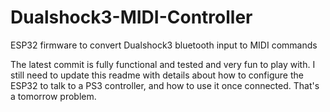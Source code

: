# Dualshock3-MIDI-Controller
ESP32 firmware to convert Dualshock3 bluetooth input to MIDI commands

The latest commit is fully functional and tested and very fun to play with. I still need to update this readme with details about how to configure the ESP32 to talk to a PS3 controller, and how to use it once connected. That's a tomorrow problem.